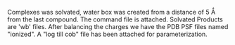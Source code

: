 Complexes was solvated, water box was created from a distance of 5 Ǻ from the last compound.
The command file is attached. Solvated Products are 'wb' files.
After balancing the charges we have the PDB PSF files named "ionized".
A "log till cob" file has been attached for parameterization.
